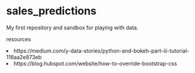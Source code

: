 # sales_predictions
My first repository and sandbox for playing with data.

resources
<li>https://medium.com/y-data-stories/python-and-bokeh-part-iii-tutorial-116aa2e873eb
<li>https://blog.hubspot.com/website/how-to-override-bootstrap-css